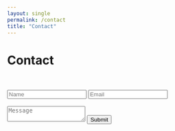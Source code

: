 ```yaml
---
layout: single
permalink: /contact
title: "Contact"
---
```


# Contact

<br/>
<br/>

<form id="contact_form" class="contact_form" action="http://152.67.217.36:5000/submit_form" method="POST">
  <div class="input_container">
    <input type="text" name="name" placeholder="Name" required/>
    <input type="email" name="email" placeholder="Email" required/>
  </div>
  <br />
  <textarea name="message" placeholder="Message" maxlength="500" required></textarea>
  <button type="submit">Submit</button>
</form>
